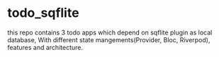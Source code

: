 # todo_sqflite

this repo contains 3 todo apps which depend on sqflite plugin as local database, With different state mangements(Provider, Bloc, Riverpod), features and architecture.
